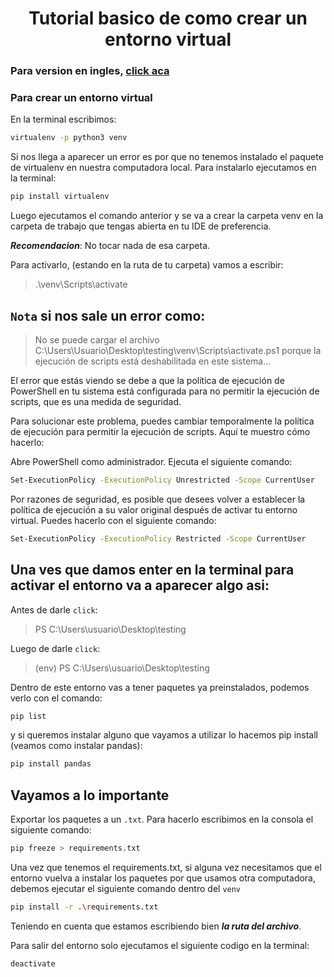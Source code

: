 <h1 align="center"> Tutorial basico de como crear un entorno virtual </h1>

### Para version en ingles, [click aca](../)

### Para crear un entorno virtual

En la terminal escribimos:

```bash
virtualenv -p python3 venv
```

Si nos llega a aparecer un error es por que no tenemos instalado el paquete de virtualenv en nuestra computadora local. Para instalarlo ejecutamos en la terminal:

``` bash
pip install virtualenv
```

Luego ejecutamos el comando anterior y se va a crear la carpeta venv en la carpeta de trabajo que tengas abierta en tu IDE de preferencia.

**_Recomendacion_**: No tocar nada de esa carpeta.

Para activarlo, (estando en la ruta de tu carpeta) vamos a escribir:
> .\venv\Scripts\activate

## `Nota` si nos sale un error como:
> No se puede cargar el archivo C:\Users\Usuario\Desktop\testing\venv\Scripts\activate.ps1 porque la ejecución de scripts está deshabilitada en este sistema...

El error que estás viendo se debe a que la política de ejecución de PowerShell en tu sistema está configurada para no permitir la ejecución de scripts, que es una medida de seguridad.

Para solucionar este problema, puedes cambiar temporalmente la política de ejecución para permitir la ejecución de scripts. Aquí te muestro cómo hacerlo:

Abre PowerShell como administrador.
Ejecuta el siguiente comando:

```bash
Set-ExecutionPolicy -ExecutionPolicy Unrestricted -Scope CurrentUser
```

Por razones de seguridad, es posible que desees volver a establecer la política de ejecución a su valor original después de activar tu entorno virtual. Puedes hacerlo con el siguiente comando:
```bash
Set-ExecutionPolicy -ExecutionPolicy Restricted -Scope CurrentUser
```


## Una ves que damos enter en la terminal para activar el entorno va a aparecer algo asi:

Antes de darle `click`:
> PS C:\Users\usuario\Desktop\testing

Luego de darle `click`:

> (env) PS C:\Users\usuario\Desktop\testing

Dentro de este entorno vas a tener paquetes ya preinstalados, podemos verlo con el comando:

```bash
pip list
```

y si queremos instalar alguno que vayamos a utilizar lo hacemos pip install (veamos como instalar pandas): 
```bash
pip install pandas
```
## Vayamos a lo importante

Exportar los paquetes a un `.txt`. Para hacerlo escribimos en la consola el siguiente comando:

```bash
pip freeze > requirements.txt 
``` 

Una vez que tenemos el requirements.txt, si alguna vez necesitamos que el entorno vuelva a instalar los paquetes por que usamos otra computadora, debemos ejecutar el siguiente comando dentro del `venv`

```bash
pip install -r .\requirements.txt
```
Teniendo en cuenta que estamos escribiendo bien ***la ruta del archivo***.

Para salir del entorno solo ejecutamos el siguiente codigo en la terminal:

```bash
deactivate
```